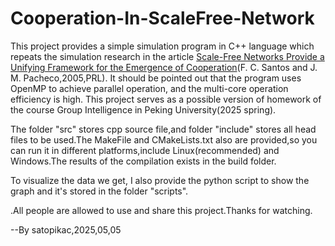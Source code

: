 # Cooperation-In-ScaleFree-Network

This project provides a simple simulation program in C++ language which repeats the simulation research in the article [Scale-Free Networks Provide a Unifying Framework for the Emergence of Cooperation](https://journals.aps.org/prl/abstract/10.1103/PhysRevLett.95.098104)(F. C. Santos and J. M. Pacheco,2005,PRL).
It should be pointed out that the program uses OpenMP to achieve parallel operation, and the multi-core operation efficiency is high.
This project serves as a possible version of homework of the course Group Intelligence in Peking University(2025 spring).

The folder "src" stores cpp source file,and folder "include" stores all head files to be used.The MakeFile and CMakeLists.txt also are provided,so you can run it in different platforms,include Linux(recommended) and Windows.The results of the compilation exists in the build folder.

To visualize the data we get, I also provide the python script to show the graph and it's stored in the folder "scripts".

.All people are allowed to use and share this project.Thanks for watching.

--By satopikac,2025,05,05
